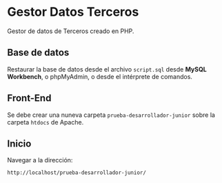 # Gestor Datos Terceros

Gestor de datos de Terceros creado en PHP.

## Base de datos

Restaurar la base de datos desde el archivo `script.sql` desde **MySQL Workbench**, o phpMyAdmin, o desde el intérprete de comandos.


## Front-End

Se debe crear una nuneva carpeta `prueba-desarrollador-junior` sobre la carpeta `htdocs` de Apache.

## Inicio

Navegar a la dirección:

	http://localhost/prueba-desarrollador-junior/